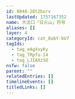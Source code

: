 ```yaml
---
id: 0848-28t2borv
lastUpdated: 1757167352
name: 大汶口「日火山」符号
aliases: []
layer: 4
categoryId: cat_8abY-bU7
tagIds:
  - tag_eAgXxyKy
  - tag_TRpfu-I4
  - tag_LJIAXzSO
nsfw: false
parent: ""
relatedEntries: []
timelineEvents: []
titledLinks: []
---
```


